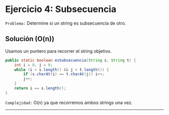 # **Ejercicio 4: Subsecuencia**

`Problema:` Determine si un string es subsecuencia de otro.

## **Solución (O(n))**

Usamos un puntero para recorrer el string objetivo.

```java
public static boolean esSubsecuencia(String s, String t) {
    int i = 0, j = 0;
    while (i < s.length() && j < t.length()) {
        if (s.charAt(i) == t.charAt(j)) i++;
        j++;
    }
    return i == s.length();
}
```

`Complejidad:` O(n) ya que recorremos ambos strings una vez.

---
